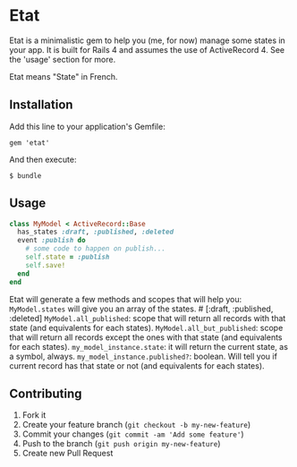 # Etat

Etat is a minimalistic gem to help you (me, for now) manage some states in your app. It is built for Rails 4 and assumes the use of ActiveRecord 4. See the 'usage' section for more.

Etat means "State" in French.

## Installation

Add this line to your application's Gemfile:

    gem 'etat'

And then execute:

    $ bundle

## Usage

```ruby
class MyModel < ActiveRecord::Base
  has_states :draft, :published, :deleted
  event :publish do
    # some code to happen on publish...
    self.state = :publish
    self.save!
  end
end
```

Etat will generate a few methods and scopes that will help you:
`MyModel.states` will give you an array of the states. # [:draft, :published, :deleted]
`MyModel.all_published`: scope that will return all records with that state (and equivalents for each states).
`MyModel.all_but_published`: scope that will return all records except the ones with that state (and equivalents for each states).
`my_model_instance.state`: it will return the current state, as a symbol, always.
`my_model_instance.published?`: boolean. Will tell you if current record has that state or not (and equivalents for each states).

## Contributing

1. Fork it
2. Create your feature branch (`git checkout -b my-new-feature`)
3. Commit your changes (`git commit -am 'Add some feature'`)
4. Push to the branch (`git push origin my-new-feature`)
5. Create new Pull Request